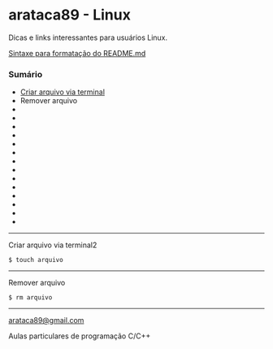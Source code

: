 # arataca89 - Linux
Dicas e links interessantes para usuários Linux.

[Sintaxe para formatação do README.md](https://docs.github.com/en/get-started/writing-on-github/getting-started-with-writing-and-formatting-on-github/basic-writing-and-formatting-syntax)


### Sumário
* [Criar arquivo via terminal](#criar-arquivo-via-terminal2)
* Remover arquivo
* 
*
*
*
* 
*
*
* 
*
*
*
* 
*
*
---
Criar arquivo via terminal2
 ```
$ touch arquivo
```
---
Remover arquivo
```
$ rm arquivo
```
---
arataca89@gmail.com

Aulas particulares de programação C/C++
